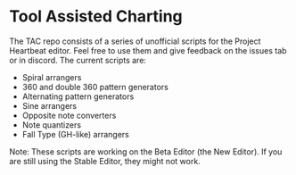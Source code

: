 # Tool Assisted Charting

The TAC repo consists of a series of unofficial scripts for the Project Heartbeat editor. Feel free to use them and give feedback on the issues tab or in discord. The current scripts are:

- Spiral arrangers
- 360 and double 360 pattern generators
- Alternating pattern generators
- Sine arrangers
- Opposite note converters
- Note quantizers
- Fall Type (GH-like) arrangers

Note: These scripts are working on the Beta Editor (the New Editor). If you are still using the Stable Editor, they might not work.
